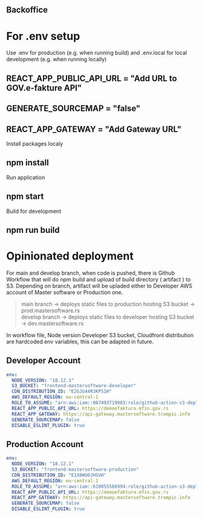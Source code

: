 ## Backoffice

# For .env setup

Use .env for production (e.g. when running build) and .env.local for local development (e.g. when running locally)

## REACT_APP_PUBLIC_API_URL = "Add URL to GOV.e-fakture API"

## GENERATE_SOURCEMAP = "false"

## REACT_APP_GATEWAY = "Add Gateway URL"

Install packages localy

## npm install

Run application

## npm start

Build for development

## npm run build

# Opinionated deployment

For main and develop branch, when code is pushed, there is Github Workflow that will do npm build and upload of build directory ( artifact ) to S3. Depending on branch, artifact will be upladed either to Developer AWS account of Master software or Production one.

> main branch -> deploys static files to production hosting S3 bucket -> prod.mastersoftware.rs
> </br>develop branch -> deploys static files to developer hosting S3 bucket -> dev.mastersoftware.rs

In workflow file, Node version Developer S3 bucket, Cloudfront distribution are hardcoded env variables, this can be adapted in future.

## Developer Account

```yaml
env:
  NODE_VERSION: "18.12.1"
  S3_BUCKET: "frontend-mastersoftware-developer"
  CDN_DISTRIBUTION_ID: "E2GJG44R3KPS1H"
  AWS_DEFAULT_REGION: eu-central-1
  ROLE_TO_ASSUME: "arn:aws:iam::067493719983:role/github-action-s3-deployment-role"
  REACT_APP_PUBLIC_API_URL: https://demoefaktura.mfin.gov.rs
  REACT_APP_GATEWAY: https://api-gateway.mastersoftware.trampic.info
  GENERATE_SOURCEMAP: false
  DISABLE_ESLINT_PLUGIN: true
```

## Production Account

```yaml
env:
  NODE_VERSION: "18.12.1"
  S3_BUCKET: "frontend-mastersoftware-production"
  CDN_DISTRIBUTION_ID: "E1X8WU0JHSVH"
  AWS_DEFAULT_REGION: eu-central-1
  ROLE_TO_ASSUME: "arn:aws:iam::610055566994:role/github-action-s3-deployment-role"
  REACT_APP_PUBLIC_API_URL: https://demoefaktura.mfin.gov.rs
  REACT_APP_GATEWAY: https://api-gateway.mastersoftware.trampic.info
  GENERATE_SOURCEMAP: false
  DISABLE_ESLINT_PLUGIN: true
```